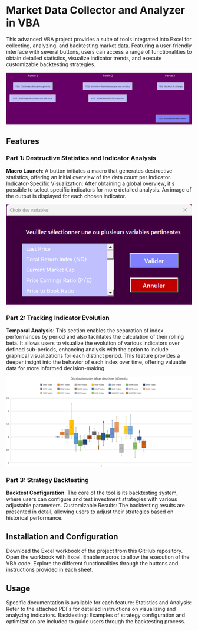 # Market Data Collector and Analyzer in VBA

This advanced VBA project provides a suite of tools integrated into Excel for collecting, analyzing, and backtesting market data. Featuring a user-friendly interface with several buttons, users can access a range of functionalities to obtain detailed statistics, visualize indicator trends, and execute customizable backtesting strategies.

![My Image](images/ProjetGDPEcranAcceuil.png)

## Features

### Part 1: Destructive Statistics and Indicator Analysis

**Macro Launch**: A button initiates a macro that generates destructive statistics, offering an initial overview of the data count per indicator.
Indicator-Specific Visualization: After obtaining a global overview, it's possible to select specific indicators for more detailed analysis. An image of the output is displayed for each chosen indicator.

![My Image](images/P1S2.png)

### Part 2: Tracking Indicator Evolution

**Temporal Analysis**: This section enables the separation of index performances by period and also facilitates the calculation of their rolling beta. It allows users to visualize the evolution of various indicators over defined sub-periods, enhancing analysis with the option to include graphical visualizations for each distinct period. This feature provides a deeper insight into the behavior of each index over time, offering valuable data for more informed decision-making.

![My Image](images/P2S2.png)

### Part 3: Strategy Backtesting

**Backtest Configuration**: The core of the tool is its backtesting system, where users can configure and test investment strategies with various adjustable parameters.
Customizable Results: The backtesting results are presented in detail, allowing users to adjust their strategies based on historical performance.

## Installation and Configuration

Download the Excel workbook of the project from this GitHub repository.
Open the workbook with Excel. Enable macros to allow the execution of the VBA code.
Explore the different functionalities through the buttons and instructions provided in each sheet.

## Usage
Specific documentation is available for each feature:
Statistics and Analysis: Refer to the attached PDFs for detailed instructions on visualizing and analyzing indicators.
Backtesting: Examples of strategy configuration and optimization are included to guide users through the backtesting process.
